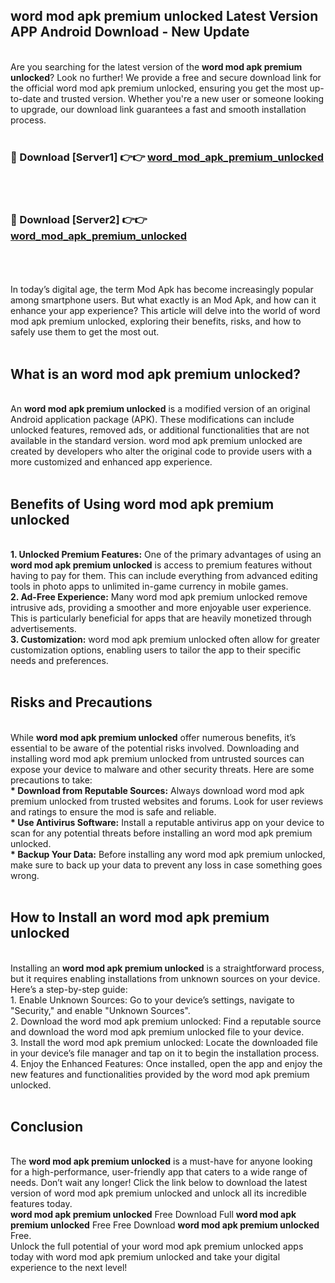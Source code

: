 ## word mod apk premium unlocked Latest Version APP Android Download - New Update
<br>
Are you searching for the latest version of the <strong>word mod apk premium unlocked</strong>? Look no further! We provide a free and secure download link for the official word mod apk premium unlocked, ensuring you get the most up-to-date and trusted version. Whether you're a new user or someone looking to upgrade, our download link guarantees a fast and smooth installation process.
<br>
<br>
<h3>🔴 Download [Server1] 👉👉 <a href="https://modyolo.store/word+mod+apk+premium+unlocked">word_mod_apk_premium_unlocked</a></h3><br>
<br>
<h3>🔴 Download [Server2] 👉👉 <a href="https://modyolo.store/word+mod+apk+premium+unlocked">word_mod_apk_premium_unlocked</a></h3><br>
<br>
<br>
In today’s digital age, the term Mod Apk has become increasingly popular among smartphone users. But what exactly is an Mod Apk, and how can it enhance your app experience? This article will delve into the world of word mod apk premium unlocked, exploring their benefits, risks, and how to safely use them to get the most out.
<br>
<br>
<h2>What is an word mod apk premium unlocked?</h2>
<br>
An <strong>word mod apk premium unlocked</strong> is a modified version of an original Android application package (APK). These modifications can include unlocked features, removed ads, or additional functionalities that are not available in the standard version. word mod apk premium unlocked are created by developers who alter the original code to provide users with a more customized and enhanced app experience.
<br>
<br>
<h2>Benefits of Using word mod apk premium unlocked</h2>
<br>
<strong> 1. Unlocked Premium Features:</strong> One of the primary advantages of using an <strong>word mod apk premium unlocked</strong> is access to premium features without having to pay for them. This can include everything from advanced editing tools in photo apps to unlimited in-game currency in mobile games.
<br>
<strong> 2. Ad-Free Experience:</strong> Many word mod apk premium unlocked remove intrusive ads, providing a smoother and more enjoyable user experience. This is particularly beneficial for apps that are heavily monetized through advertisements.
<br>
<strong> 3. Customization:</strong> word mod apk premium unlocked often allow for greater customization options, enabling users to tailor the app to their specific needs and preferences.
<br>
<br>
<h2>Risks and Precautions</h2>
<br>
While <strong>word mod apk premium unlocked</strong> offer numerous benefits, it’s essential to be aware of the potential risks involved. Downloading and installing word mod apk premium unlocked from untrusted sources can expose your device to malware and other security threats. Here are some precautions to take:
<br>
<strong> * Download from Reputable Sources:</strong> Always download word mod apk premium unlocked from trusted websites and forums. Look for user reviews and ratings to ensure the mod is safe and reliable.
<br>
<strong> * Use Antivirus Software:</strong> Install a reputable antivirus app on your device to scan for any potential threats before installing an word mod apk premium unlocked.
<br>
<strong> * Backup Your Data:</strong> Before installing any word mod apk premium unlocked, make sure to back up your data to prevent any loss in case something goes wrong.
<br>
<br>
<h2>How to Install an word mod apk premium unlocked</h2>
<br>
Installing an <strong>word mod apk premium unlocked</strong> is a straightforward process, but it requires enabling installations from unknown sources on your device. Here’s a step-by-step guide:
<br>
 1. Enable Unknown Sources: Go to your device’s settings, navigate to "Security," and enable "Unknown Sources".
<br>
 2. Download the word mod apk premium unlocked: Find a reputable source and download the word mod apk premium unlocked file to your device.
<br>
 3. Install the word mod apk premium unlocked: Locate the downloaded file in your device’s file manager and tap on it to begin the installation process.
<br>
 4. Enjoy the Enhanced Features: Once installed, open the app and enjoy the new features and functionalities provided by the word mod apk premium unlocked.
<br>
<br>
<h2><strong>Conclusion</strong></h2>
<br>
The <strong>word mod apk premium unlocked</strong> is a must-have for anyone looking for a high-performance, user-friendly app that caters to a wide range of needs. Don’t wait any longer! Click the link below to download the latest version of word mod apk premium unlocked and unlock all its incredible features today.
<br>
<strong>word mod apk premium unlocked</strong> Free Download Full <strong>word mod apk premium unlocked</strong> Free Free Download <strong>word mod apk premium unlocked</strong> Free.
<br>
Unlock the full potential of your word mod apk premium unlocked apps today with word mod apk premium unlocked and take your digital experience to the next level!
